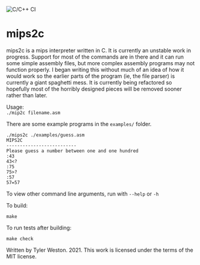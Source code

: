 ![C/C++ CI](https://github.com/tylerweston/mips2c/workflows/C/C++%20CI/badge.svg)
  
<h1>mips2c</h1>
  
mips2c is a mips interpreter written in C. It is currently an unstable work in progress. Support for most of the commands are in there and it can run some simple assembly files, but more complex assembly programs may not function properly. I began writing this without much of an idea of how it would work so the earlier parts of the program (ie, the file parser) is currently a giant spaghetti mess. It is currently being refactored so hopefully most of the horribly designed pieces will be removed sooner rather than later.
  
Usage:  
`./mip2c filename.asm`

There are some example programs in the `examples/` folder. 
```
./mips2c ./examples/guess.asm 
MIPS2C
--------------------------
Please guess a number between one and one hundred
:43
43<?
:75
75>?
:57
57=57

```
  
To view other command line arguments, run with `--help` or `-h`
  
To build:  
```
make
```
  

To run tests after building:  
``` 
make check
```
  
Written by Tyler Weston. 2021. This work is licensed under the terms of the MIT license.
